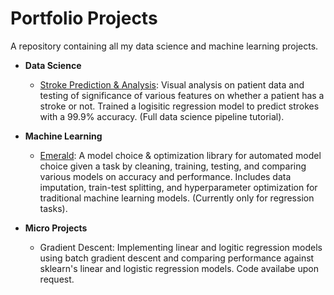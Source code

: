 # Portfolio Projects
A repository containing all my data science and machine learning projects.

- **Data Science**
  - [Stroke Prediction & Analysis](https://github.com/yu3ufff/portfolio/blob/main/Stroke%20Prediction.ipynb): Visual analysis on patient data and testing of significance of various features on whether a patient has a stroke or not. Trained a logisitic regression model to predict strokes with a 99.9% accuracy. (Full data science pipeline tutorial).

- **Machine Learning**
  - [Emerald](https://github.com/yu3ufff/emerald): A model choice & optimization library for automated model choice given a task by cleaning, training, testing, and comparing various models on accuracy and performance. Includes data imputation, train-test splitting, and hyperparameter optimization for traditional machine learning models. (Currently only for regression tasks).

- **Micro Projects**
  - Gradient Descent: Implementing linear and logitic regression models using batch gradient descent and comparing performance against sklearn's linear and logistic regression models. Code availabe upon request. 
